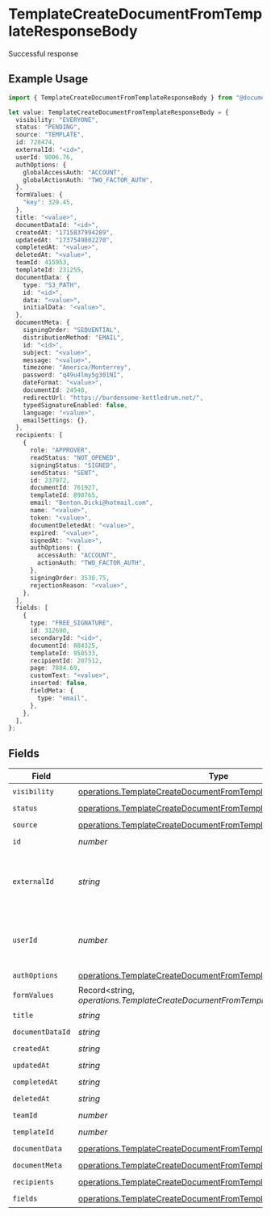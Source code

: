 # TemplateCreateDocumentFromTemplateResponseBody

Successful response

## Example Usage

```typescript
import { TemplateCreateDocumentFromTemplateResponseBody } from "@documenso/sdk-typescript/models/operations";

let value: TemplateCreateDocumentFromTemplateResponseBody = {
  visibility: "EVERYONE",
  status: "PENDING",
  source: "TEMPLATE",
  id: 728474,
  externalId: "<id>",
  userId: 9006.76,
  authOptions: {
    globalAccessAuth: "ACCOUNT",
    globalActionAuth: "TWO_FACTOR_AUTH",
  },
  formValues: {
    "key": 329.45,
  },
  title: "<value>",
  documentDataId: "<id>",
  createdAt: "1715837994289",
  updatedAt: "1737549802270",
  completedAt: "<value>",
  deletedAt: "<value>",
  teamId: 415953,
  templateId: 231255,
  documentData: {
    type: "S3_PATH",
    id: "<id>",
    data: "<value>",
    initialData: "<value>",
  },
  documentMeta: {
    signingOrder: "SEQUENTIAL",
    distributionMethod: "EMAIL",
    id: "<id>",
    subject: "<value>",
    message: "<value>",
    timezone: "America/Monterrey",
    password: "q49u4lmy5g301NI",
    dateFormat: "<value>",
    documentId: 24548,
    redirectUrl: "https://burdensome-kettledrum.net/",
    typedSignatureEnabled: false,
    language: "<value>",
    emailSettings: {},
  },
  recipients: [
    {
      role: "APPROVER",
      readStatus: "NOT_OPENED",
      signingStatus: "SIGNED",
      sendStatus: "SENT",
      id: 237972,
      documentId: 761927,
      templateId: 890765,
      email: "Benton.Dicki@hotmail.com",
      name: "<value>",
      token: "<value>",
      documentDeletedAt: "<value>",
      expired: "<value>",
      signedAt: "<value>",
      authOptions: {
        accessAuth: "ACCOUNT",
        actionAuth: "TWO_FACTOR_AUTH",
      },
      signingOrder: 3530.75,
      rejectionReason: "<value>",
    },
  ],
  fields: [
    {
      type: "FREE_SIGNATURE",
      id: 312690,
      secondaryId: "<id>",
      documentId: 884325,
      templateId: 958533,
      recipientId: 207512,
      page: 7884.69,
      customText: "<value>",
      inserted: false,
      fieldMeta: {
        type: "email",
      },
    },
  ],
};
```

## Fields

| Field                                                                                                                                                  | Type                                                                                                                                                   | Required                                                                                                                                               | Description                                                                                                                                            |
| ------------------------------------------------------------------------------------------------------------------------------------------------------ | ------------------------------------------------------------------------------------------------------------------------------------------------------ | ------------------------------------------------------------------------------------------------------------------------------------------------------ | ------------------------------------------------------------------------------------------------------------------------------------------------------ |
| `visibility`                                                                                                                                           | [operations.TemplateCreateDocumentFromTemplateVisibility](../../models/operations/templatecreatedocumentfromtemplatevisibility.md)                     | :heavy_check_mark:                                                                                                                                     | N/A                                                                                                                                                    |
| `status`                                                                                                                                               | [operations.TemplateCreateDocumentFromTemplateStatus](../../models/operations/templatecreatedocumentfromtemplatestatus.md)                             | :heavy_check_mark:                                                                                                                                     | N/A                                                                                                                                                    |
| `source`                                                                                                                                               | [operations.TemplateCreateDocumentFromTemplateSource](../../models/operations/templatecreatedocumentfromtemplatesource.md)                             | :heavy_check_mark:                                                                                                                                     | N/A                                                                                                                                                    |
| `id`                                                                                                                                                   | *number*                                                                                                                                               | :heavy_check_mark:                                                                                                                                     | N/A                                                                                                                                                    |
| `externalId`                                                                                                                                           | *string*                                                                                                                                               | :heavy_check_mark:                                                                                                                                     | A custom external ID you can use to identify the document.                                                                                             |
| `userId`                                                                                                                                               | *number*                                                                                                                                               | :heavy_check_mark:                                                                                                                                     | The ID of the user that created this document.                                                                                                         |
| `authOptions`                                                                                                                                          | [operations.TemplateCreateDocumentFromTemplateAuthOptions](../../models/operations/templatecreatedocumentfromtemplateauthoptions.md)                   | :heavy_check_mark:                                                                                                                                     | N/A                                                                                                                                                    |
| `formValues`                                                                                                                                           | Record<string, *operations.TemplateCreateDocumentFromTemplateFormValues*>                                                                              | :heavy_check_mark:                                                                                                                                     | N/A                                                                                                                                                    |
| `title`                                                                                                                                                | *string*                                                                                                                                               | :heavy_check_mark:                                                                                                                                     | N/A                                                                                                                                                    |
| `documentDataId`                                                                                                                                       | *string*                                                                                                                                               | :heavy_check_mark:                                                                                                                                     | N/A                                                                                                                                                    |
| `createdAt`                                                                                                                                            | *string*                                                                                                                                               | :heavy_check_mark:                                                                                                                                     | N/A                                                                                                                                                    |
| `updatedAt`                                                                                                                                            | *string*                                                                                                                                               | :heavy_check_mark:                                                                                                                                     | N/A                                                                                                                                                    |
| `completedAt`                                                                                                                                          | *string*                                                                                                                                               | :heavy_check_mark:                                                                                                                                     | N/A                                                                                                                                                    |
| `deletedAt`                                                                                                                                            | *string*                                                                                                                                               | :heavy_check_mark:                                                                                                                                     | N/A                                                                                                                                                    |
| `teamId`                                                                                                                                               | *number*                                                                                                                                               | :heavy_check_mark:                                                                                                                                     | N/A                                                                                                                                                    |
| `templateId`                                                                                                                                           | *number*                                                                                                                                               | :heavy_check_mark:                                                                                                                                     | N/A                                                                                                                                                    |
| `documentData`                                                                                                                                         | [operations.TemplateCreateDocumentFromTemplateDocumentData](../../models/operations/templatecreatedocumentfromtemplatedocumentdata.md)                 | :heavy_check_mark:                                                                                                                                     | N/A                                                                                                                                                    |
| `documentMeta`                                                                                                                                         | [operations.TemplateCreateDocumentFromTemplateDocumentMeta](../../models/operations/templatecreatedocumentfromtemplatedocumentmeta.md)                 | :heavy_check_mark:                                                                                                                                     | N/A                                                                                                                                                    |
| `recipients`                                                                                                                                           | [operations.TemplateCreateDocumentFromTemplateTemplatesRecipients](../../models/operations/templatecreatedocumentfromtemplatetemplatesrecipients.md)[] | :heavy_check_mark:                                                                                                                                     | N/A                                                                                                                                                    |
| `fields`                                                                                                                                               | [operations.TemplateCreateDocumentFromTemplateFields](../../models/operations/templatecreatedocumentfromtemplatefields.md)[]                           | :heavy_check_mark:                                                                                                                                     | N/A                                                                                                                                                    |